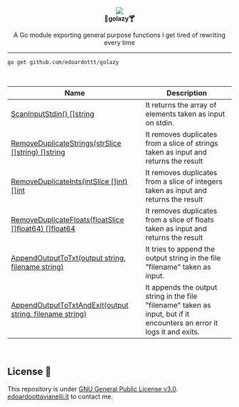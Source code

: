 <p align="center">
  <img src="https://github.com/edoardottt/images/blob/main/golazy/golazy.png"><br>
  <b align="center">🌴golazy🍸</b><br>
  <p align="center">A Go module exporting general purpose functions I get tired of rewriting every time</p>
</p>


----------

```
go get github.com/edoardottt/golazy
```
<br>

| Name | Description | 
| ----- | ------ |
| [ScanInputStdin() []string](https://github.com/edoardottt/golazy/blob/main/golazy.go#L39) | It returns the array of elements taken as input on stdin. |
| [RemoveDuplicateStrings(strSlice []string) []string](https://github.com/edoardottt/golazy/blob/main/golazy.go#L55) | It removes duplicates from a slice of strings taken as input and returns the result |
| [RemoveDuplicateInts(intSlice []int) []int](https://github.com/edoardottt/golazy/blob/main/golazy.go#L69) | It removes duplicates from a slice of integers taken as input and returns the result |
| [RemoveDuplicateFloats(floatSlice []float64) []float64](https://github.com/edoardottt/golazy/blob/main/golazy.go#L83) | It removes duplicates from a slice of floats taken as input and returns the result | 
| [AppendOutputToTxt(output string, filename string)](https://github.com/edoardottt/golazy/blob/main/golazy.go#L97) | It tries to append the output string in the file "filename" taken as input. |
| [AppendOutputToTxtAndExit(output string, filename string)](https://github.com/edoardottt/golazy/blob/main/golazy.go#L111) | It appends the output string in the file "filename" taken as input, but if it encounters an error it logs it and exits. |

<br>

License 📝
-------

This repository is under [GNU General Public License v3.0](https://github.com/edoardottt/golazy/blob/main/LICENSE).  
[edoardoottavianelli.it](https://www.edoardoottavianelli.it) to contact me.
